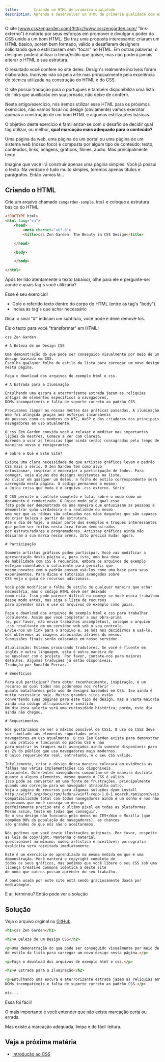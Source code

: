 ```yaml
---
title:       Criando um HTML de primeira qualidade
description: Aprenda a desenvolver um HTML de primeria qualidade com este exemplo da csszengarden.com
---
```


O site [www.csszengarden.com](http://www.csszengarden.com/ "link-externo") é notório por seus esforços em promover e
divulgar o poder do CSS unido a um bom HTML. Ele traz uma proposta interessante: criaram um HTML básico, porém bem formado,
válido e desafiaram designers solicitando que o estilizassem sem "tocar" no HTML. Em outras palavras, o designer poderá
utilizar o tema/estilo que quiser, mas não poderá jamais alterar o HTML e sua estrutura.

O resultado você confere no site deles. Design's realmente incríveis foram elaborados. Incríveis não só pela arte mas
principalmente pela excelência de técnica utilizada na construção do HTML e do CSS.

O site possui tradução para o português e também disponibiliza uma lista de links que auxiliarão em sua jornada, não
deixe de conferir.

Neste artigo/exercício, nós iremos utilizar esse HTML para os próximos exercícios, não vamos focar no design (obviamente)
vamos exercitar apenas a construção de um bom HTML e algumas estilizações básicas.

O objetivo deste exercício é familiarizar-se com o desafio de decidir qual tag utilizar, ou melhor,
__qual marcação mais adequado para o conteúdo?__

Uma página da web, uma página de um portal ou uma página de um sistema web (nosso foco) é composta por algum tipo de conteúdo:
texto, conteúdos, links, imagens, gráficos, filmes, audio. Mas principalmente texto.

Imagine que você irá construir apenas uma página simples. Você já possui o texto. Na verdade é tudo muito simples,
teremos apenas títulos e parágrafos. Então vamos lá...


## Criando o HTML

Crie um arquivo chamado `zengarden-sample.html` e coloque a estrutura básica do HTML.

```html
<!DOCTYPE html>
<html lang="en">
    <head>
        <meta charset="utf-8">
        <title>css Zen Garden: The Beauty in CSS Design</title>

    </head>

    <body>

    </body>

</html>
```

Após ter lido atentamente o texto (abaixo), olhe para ele e pergunte-se: aonde e quais tag's você utilizaria?

Esse é seu exercício!

- Cole o referido texto dentro do corpo do HTML (entre as tag's "body").
- Inclua as tag's que achar necessário

Dica: o sinal "#" indicam um subtítulo, você pode e deve removê-los.

Eis o texto para você "transformar" em HTML:

    css Zen Garden

    # A Beleza de um Design CSS

    Uma demonstração do que pode ser conseguido visualmente por meio de um design baseado em CSS.
    Escolha qualquer folha de estilo da lista para carregar um novo design nesta página.

    Faça o download dos arquivos de exemplo html e css.

    # A Estrada para a Iluminação

    Entulhando uma escura e aterrorizante estrada jazem as relíquias antigas de elementos específicos a navegadores,
    DOMs incompatíveis e falta de suporte correto ao padrão CSS.

    Precisamos limpar as nossas mentes das práticas passadas. A iluminação Web foi atingida graças aos esforços incansáveis
    de pessoas como os membros do W3C, WaSP e dos criadores dos principais navegadores em uso atualmente.

    O css Zen Garden convida você a relaxar e meditar nas importantes lições do mestres. Comece a ver com clareza.
    Aprenda a usar as técnicas (que ainda serão) consagradas pelo tempo de maneiras novas e revigorantes.

    # Sobre o Quê é Este Site?

    Existe uma clara necessidade de que artistas gráficos levem o padrão CSS mais a sério. O Zen Garden tem como alvo
    entusiasmar, inspirar e encorajar a participação de todos. Para começar, veja alguns dos designs existentes na lista.
    Ao clicar em qualquer um deles, a folha de estilo correspondente será carregada nesta página. O código permanece o mesmo;
    a única coisa que muda é o arquivo .css externo. Sério!

    O CSS permite o controle completo e total sobre o modo como um documento é renderizado. O único modo pelo qual esse
    fato pode ser demonstrado de uma maneira que entusiasme as pessoas é demonstrar quão verdadeira é a realidade do mesmo
    uma vez que as rédeas são colocadas nas mãos daqueles que são capazes de criar beleza a partir da estrutura.
    Até o dia de hoje, a maior parte dos exemplos e truques interessantes que podem ser feitos nesta área foram demonstrados
    por estruturadores e programadores. Artistas gráficos ainda não deixaram a sua marca nessa arena. Isto precisa mudar agora.

    # Participação

    Somente artistas gráficos podem participar. Você vai modificar a apresentação desta página e, para isto, uma boa dose
    de habilidade com CSS é requerida, embora os arquivos de exemplo estejam comentados o suficiente para permitir que
    mesmo novatos com o padrão possam usá-los como uma base para seus experimentos. Para dicas e tutoriais avançados sobre
    CSS veja o guia de recursos adicionais.

    Você pode modificar a folha de estilo de qualquer maneira que achar necessária, mas o código HTML deve ser deixado
    como está. Isso pode parecer difícil no começo se você nunca trabalhou desse modo antes, mas siga a lista de recursos
    para aprender mais e use os arquivos de exemplo como guias.

    Faça o download dos arquivos de exemplo html e css para trabalhar localmente. Assim que você completar a sua obra-prima
    (e, por favor, não envie trabalhos incompletos), coloque o arquivo .css resultante em um servidor web sob o seu controle.
    Envie-nos um link para o arquivo e, se nós nos decidirmos a usá-lo, nós obteremos as imagens associadas através do mesmo.
    Submissões finais serão colocadas em nosso servidor.

    Atualização: Estamos procurando tradutores. Se você é fluente em inglês e outra linguagem, esta é outra maneira de
    se envolver com o projeto. Por favor, contate-nos para maiores detalhes. Algumas traduções já estão disponíveis.
    Tradução por Ronaldo Ferraz.

    # Benefícios

    Para quê participar? Para obter reconhecimento, inspiração, e um recurso ao qual todos nós poderemos nos referir
    quanto batalharmos pelo uso de designs baseados em CSS. Iso ainda é muito necessário hoje. Muitos grandes sites estão
    convertendo suas páginas para este tipo de design, mas a vasta maioria ainda usa código ultrapassado e inválido.
    Um dia esta galeria será uma curiosidade histórica; porém, este dia ainda não chegou.

    # Requerimentos

    Nós gostaríamos de ver o máximo possível de CSS1. O uso de CSS2 deve ser limitado aos elementos suportados pelos
    navegadores em uso atualmente. O css Zen Garden existe para demonstrar o uso prático e funcional do padrão CSS e não
    para mostrar os truques mais avançados ainda somente disponíveis para os 2% do público que usa navegadores mais modernos.
    O único requerimento real, entretanto, é o seu CSS valide.

    Infelizmente, criar o design dessa maneira colocará em evidência as falhas nas várias implementações CSS disponíveis
    atualmente. Diferentes navegadores comportam-se de maneira distinta quanto a alguns elementos, mesmo quando o CSS é válido.
    Isso pode se converter em uma fonte de frustrações, principalmente quando uma correção para um navegador atrapalha outro.
    Veja a página de recursos para algumas soluções dyum install http://winff.org/docs/rpm/fedora/winff-repo-1.0-1.noarch.rpmisponíveis
    Compatibilidade total com todos navegadores ainda é um sonho e nós não esperamos que você consiga um design
    perfeitamente preciso até o último pixel em todas as plataformas. Mesmo assim, teste em todas que conseguir.
    Se o seu design não funciona pelo menos no IE5+/Win e Mozilla (que compõem 90% da população de navegadores), as chances
    são grandes de que nós não o aceitaremos.

    Nós pedimos que você envie ilustrações originais. Por favor, respeite as leis de copyright. Mantenha o material
    questionável ao mínimo: nudez artística é aceitável; pornografia explícita será rejeitada imediatamente.

    Este é um exercício de aprendizado na mesma medida em que é uma demonstração. Você manterá o copyright completo de
    todos os seus gráficos, mas pedimos que você libere o seu CSS sob uma licença Creative Commons idêntica à deste site
    de modo que outros possam aprender do seu trabalho.

    A banda usada por este site está sendo graciosamente doada por mediatemple.

E aí, terminou? Então pode ver a solução


## Solução

Veja o arquivo orginal no [GitHub](https://github.com/flaviomicheletti/html-css-exemplos/tree/master/zengarden-sample "link-externo").

```html
<h1>css Zen Garden</h1>

<h2>A Beleza de um Design CSS</h2>

<p>Uma demonstração do que pode ser conseguido visualmente por meio de um design baseado em CSS. Escolha qualquer folha
de estilo da lista para carregar um novo design nesta página.</p>

<p>Faça o download dos arquivos de exemplo html e css.</p>

<h2>A Estrada para a Iluminação</h2>

<p>Entulhando uma escura e aterrorizante estrada jazem as relíquias antigas de elementos específicos a navegadores,
DOMs incompatíveis e falta de suporte correto ao padrão CSS.</p>

etc...
```


Essa foi fácil!

O mais importante é você entender que não existe marcação certa ou errada.

Mas existe a marcação adequada, limpa e de fácil leitura.




## Veja a próxima matéria

- [Introdução ao CSS](/html-css/introducao-css/)

